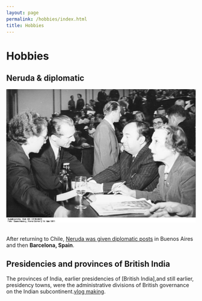 ```yaml
---
layout: page
permalink: /hobbies/index.html
title: Hobbies
---
```


# Hobbies

## Neruda & diplomatic

<div class="third">
<img src="/images/diplomatic.jpg">
</div>

<br>After returning to Chile, [Neruda was given diplomatic posts] in Buenos Aires and then **Barcelona, Spain**. 

[Neruda was given diplomatic posts]:https://en.wikipedia.org/wiki/Pablo_Neruda


## Presidencies and provinces of British India


The provinces of India, earlier presidencies of [British India],and still earlier, presidency towns, were the administrative divisions of British governance on the Indian subcontinent.[vlog making](https://en.wikipedia.org/wiki/Presidencies_and_provinces_of_British_India).


<br>

<br>

<br>


<br>

<br>

<br>

